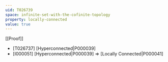 ```yaml
---
uid: T026739
space: infinite-set-with-the-cofinite-topology
property: locally-connected
value: true
---
```

[[Proof]]

* [T026737] [Hyperconnected|P000039]
* [I000051] [Hyperconnected|P000039] => [Locally Connected|P000041]

